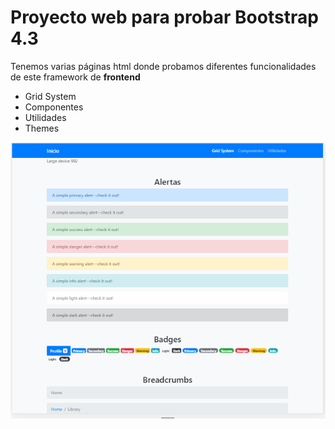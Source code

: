 # Proyecto web para probar Bootstrap 4.3

Tenemos varias páginas html donde probamos diferentes funcionalidades de este framework de **frontend**

- Grid System
- Componentes
- Utilidades
- Themes

![Screenshot del proyecto](https://github.com/MariaAlba/bootstrap/blob/master/screenshot.PNG)